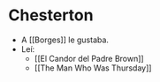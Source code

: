 # Chesterton

- A [[Borges]] le gustaba.
- Leí:
  - [[El Candor del Padre Brown]]
  - [[The Man Who Was Thursday]]


[//begin]: # "Autogenerated link references for markdown compatibility"
[el-candor-del-padre-brown]: el-candor-del-padre-brown "El Candor Del Padre Brown"
[the-man-who-was-thursday]: the-man-who-was-thursday "The Man Who Was Thursday"
[//end]: # "Autogenerated link references"